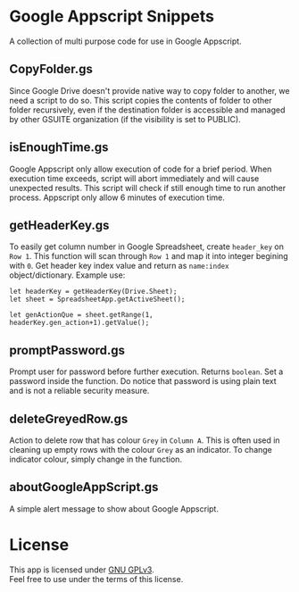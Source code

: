 # Google Appscript Snippets

A collection of multi purpose code for use in Google Appscript.

## CopyFolder.gs

Since Google Drive doesn't provide native way to copy folder to another,
we need a script to do so.
This script copies the contents of folder to other folder recursively,
even if the destination folder is accessible and managed by other GSUITE
organization (if the visibility is set to PUBLIC).

## isEnoughTime.gs

Google Appscript only allow execution of code for a brief period. When execution
time exceeds, script will abort immediately and will cause unexpected results.
This script will check if still enough time to run another process.
Appscript only allow 6 minutes of execution time.

## getHeaderKey.gs

To easily get column number in Google Spreadsheet, create `header_key` on `Row 1`.
This function will scan through `Row 1` and map it into integer begining with `0`.
Get header key index value and return as `name:index` object/dictionary.
Example use:
```
let headerKey = getHeaderKey(Drive.Sheet);
let sheet = SpreadsheetApp.getActiveSheet();

let genActionQue = sheet.getRange(1, headerKey.gen_action+1).getValue();
```

## promptPassword.gs

Prompt user for password before further execution. Returns `boolean`.
Set a password inside the function.
Do notice that password is using plain text and is not a reliable
security measure.

## deleteGreyedRow.gs

Action to delete row that has colour `Grey` in `Column A`. This is often
used in cleaning up empty rows with the colour `Grey` as an indicator.
To change indicator colour, simply change in the function.

## aboutGoogleAppScript.gs

A simple alert message to show about Google Appscript.

# License

This app is licensed under [GNU GPLv3](LICENSE).<br>Feel free to use under the terms of this license.
